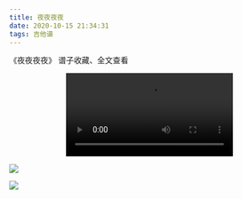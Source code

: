 ```yaml
---
title: 夜夜夜夜
date: 2020-10-15 21:34:31
tags: 吉他谱
---
```


《夜夜夜夜》
谱子收藏、全文查看<!--more-->

<video src="http://files.yournotes.cn/vedio/%E5%A4%9C%E5%A4%9C%E5%A4%9C%E5%A4%9C.mp4" controls="controls" autoplay="autoplay" style="max-width:100%;display:block;margin-left:auto;margin-right:auto;">您的浏览器不支持视频标签</video>

![](https://gitee.com/Jasper-zh/blogImage/raw/master/%E5%A4%9C%E5%A4%9C%E5%A4%9C%E5%A4%9C%EF%BC%88%E5%90%89%E4%BB%96%E8%B0%B1%EF%BC%89/%E5%A4%9C%E5%A4%9C%E5%A4%9C%E5%A4%9C1.jpg)

![](https://gitee.com/Jasper-zh/blogImage/raw/master/%E5%A4%9C%E5%A4%9C%E5%A4%9C%E5%A4%9C%EF%BC%88%E5%90%89%E4%BB%96%E8%B0%B1%EF%BC%89/%E5%A4%9C%E5%A4%9C%E5%A4%9C%E5%A4%9C2.jpg)

